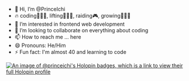 - 👋 Hi, I’m @PrinceIchi
- 🔥 coding🧑🏽‍💻, lifting🏋🏽‍♂️, raiding🎮, growing🧘🏽‍♂️
- 👀 I’m interested in frontend web development
- 💞️ I’m looking to collaborate on everything about coding
- 📫 How to reach me ... here
- 😄 Pronouns: He/Him
- ⚡ Fun fact: I'm almost 40 and learning to code

[![An image of @princeichi's Holopin badges, which is a link to view their full Holopin profile](https://holopin.me/princeichi)](https://holopin.io/@princeichi)

<!---
PrinceIchi/PrinceIchi is a ✨ special ✨ repository because its `README.md` (this file) appears on your GitHub profile.
You can click the Preview link to take a look at your changes.
--->
